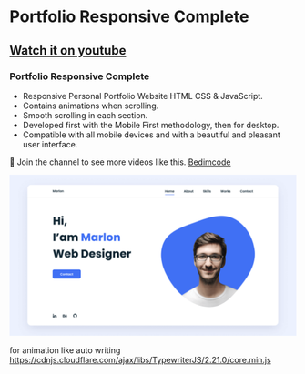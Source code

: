 # Portfolio Responsive Complete

## [Watch it on youtube](https://youtu.be/AKNvTxWOdKw)

### Portfolio Responsive Complete

- Responsive Personal Portfolio Website HTML CSS & JavaScript.
- Contains animations when scrolling.
- Smooth scrolling in each section.
- Developed first with the Mobile First methodology, then for desktop.
- Compatible with all mobile devices and with a beautiful and pleasant user interface.

💙 Join the channel to see more videos like this. [Bedimcode](https://www.youtube.com/@Bedimcode)

![preview img](/preview.png)

for animation like auto writing
https://cdnjs.cloudflare.com/ajax/libs/TypewriterJS/2.21.0/core.min.js
